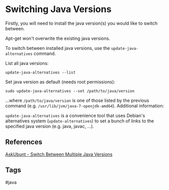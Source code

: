 # Switching Java Versions 

Firstly, you will need to install the java version(s) you would like to switch between.  

Apt-get won't overwrite the existing java versions.

To switch between installed java versions, use the `update-java-alternatives` command.

List all java versions:

`update-java-alternatives --list`

Set java version as default (needs root permissions):

`sudo update-java-alternatives --set /path/to/java/version`

...where `/path/to/java/version` is one of those listed by the previous command (e.g. `/usr/lib/jvm/java-7-openjdk-amd64`).
Additional information:

`update-java-alternatives` is a convenience tool that uses Debian's alternatives system (`update-alternatives`) to set a bunch of links to the specified java version (e.g. java, javac, ...).


## References
[AskUbunt - Switch Between Multiple Java Versions](https://askubuntu.com/questions/740757/switch-between-multiple-java-versions)

## Tags
#java
